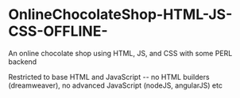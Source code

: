 # OnlineChocolateShop-HTML-JS-CSS-OFFLINE-
<OFFLINE>An online chocolate shop using HTML, JS, and CSS with some PERL backend

Restricted to base HTML and JavaScript -- no HTML builders (dreamweaver), no advanced JavaScript (nodeJS, angularJS) etc
